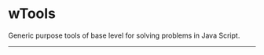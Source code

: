# wTools

Generic purpose tools of base level for solving problems in Java Script.

_ _ _ _ _ _
































































